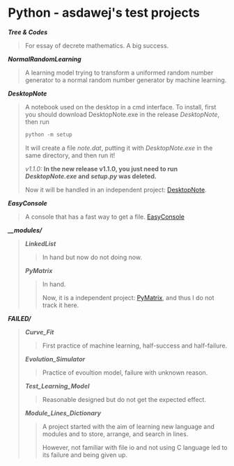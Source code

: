 # Python - asdawej's test projects

***Tree & Codes***

> For essay of decrete mathematics. A big success.

***NormalRandomLearning***

> A learning model trying to transform a uniformed random number generator to a normal random number generator by machine learning.

***DesktopNote***

> A notebook used on the desktop in a cmd interface.
> To install, first you should download DesktopNote.exe in the release _DesktopNote_, then run
> ```PowerShell
> python -m setup
> ```
> It will create a file _note.dat_, putting it with _DesktopNote.exe_ in the same directory, and then run it!
> 
> _v1.1.0:_ **In the new release v1.1.0, you just need to run _DesktopNote.exe_ and _setup.py_ was deleted.**
> 
> Now it will be handled in an independent project: [DesktopNote](https://github.com/asdawej/DesktopNote).

***EasyConsole***

> A console that has a fast way to get a file. [EasyConsole](https://github.com/asdawej/EasyConsole)

***__modules/***

> ***LinkedList***
> 
> > In hand but now do not doing now.
> 
> ***PyMatrix***
> 
> > In hand.
> > 
> > Now, it is a independent project: [PyMatrix](https://github.com/asdawej/PyMatrix), and thus I do not track it here.

***FAILED/***

> ***Curve_Fit***
> 
> > First practice of machine learning, half-success and half-failure.
> 
> ***Evolution_Simulator***
> 
> > Practice of evoultion model, failure with unknown reason.
> 
> ***Test_Learning_Model***
> 
> > Reasonable designed but do not get the expected effect.
> 
> ***Module_Lines_Dictionary***
> 
> > A project started with the aim of learning new language and modules and to store, arrange, and search in lines.
> > 
> > However, not familiar with file io and not using C language led to its failure and being given up.
